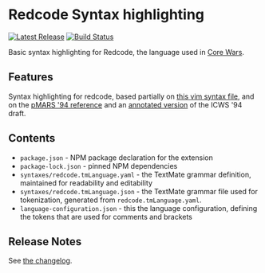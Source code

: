 # Redcode Syntax highlighting

[![Latest Release](https://img.shields.io/visual-studio-marketplace/v/ian-h-chamberlain.redcode?logo=visual-studio-code)](https://marketplace.visualstudio.com/items?itemName=ian-h-chamberlain.redcode)
[![Build Status](https://img.shields.io/github/workflow/status/ian-h-chamberlain/corewa_rs/ci/master)](https://github.com/ian-h-chamberlain/corewa_rs/actions)

Basic syntax highlighting for Redcode, the language used in [Core Wars](https://corewa.rs).

## Features

Syntax highlighting for redcode, based partially on [this vim syntax file](https://www.vim.org/scripts/script.php?script_id=1705), and on the [pMARS '94 reference](https://corewa.rs/pmars-redcode-94.txt) and an [annotated version](https://corewa.rs/icws94.txt) of the ICWS '94 draft.

## Contents

* `package.json` - NPM package declaration for the extension
* `package-lock.json` - pinned NPM dependencies
* `syntaxes/redcode.tmLanguage.yaml` - the TextMate grammar definition, maintained for readability and editability
* `syntaxes/redcode.tmLanguage.json` - the TextMate grammar file used for tokenization, generated from `redcode.tmLanguage.yaml`.
* `language-configuration.json` - this the language configuration, defining the tokens that are used for comments and brackets

## Release Notes

See [the changelog](./CHANGELOG.md).
